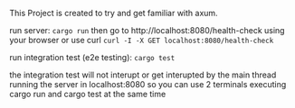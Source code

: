 This Project is created to try and get familiar with axum.

run server: ```cargo run``` then go to http://localhost:8080/health-check using your browser
or use curl ```curl -I -X GET localhost:8080/health-check```

run integration test (e2e testing): ```cargo test```

the integration test will not interupt or get interupted by the main thread 
running the server in localhost:8080
so you can use 2 terminals executing cargo run and cargo test at the same time
